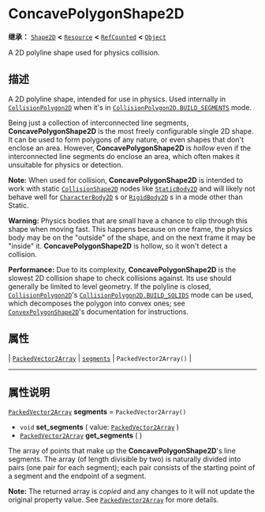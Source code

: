 <!-- ⚠ 请勿编辑本文件 ⚠ -->
<!-- 本文档使用脚本从 WeDot 引擎源码仓库生成。 -->
<!-- 生成脚本：https://github.com/WeDot-Engine/WeDot/tree/4.3/doc/tools/make_md.py； -->
<!-- 原文件：https://github.com/WeDot-Engine/WeDot/tree/4.3/doc/classes/ConcavePolygonShape2D.xml。 -->

<div id="_class_concavepolygonshape2d"></div>

# ConcavePolygonShape2D

**继承：** [`Shape2D`](class_shape2d.md) **<** [`Resource`](class_resource.md) **<** [`RefCounted`](class_refcounted.md) **<** [`Object`](class_object.md)

A 2D polyline shape used for physics collision.

## 描述

A 2D polyline shape, intended for use in physics. Used internally in [`CollisionPolygon2D`](class_collisionpolygon2d.md) when it's in [`CollisionPolygon2D.BUILD_SEGMENTS`](#class_collisionpolygon2d_constant_build_segments) mode.

Being just a collection of interconnected line segments, **ConcavePolygonShape2D** is the most freely configurable single 2D shape. It can be used to form polygons of any nature, or even shapes that don't enclose an area. However, **ConcavePolygonShape2D** is *hollow* even if the interconnected line segments do enclose an area, which often makes it unsuitable for physics or detection.

 **Note:** When used for collision, **ConcavePolygonShape2D** is intended to work with static [`CollisionShape2D`](class_collisionshape2d.md) nodes like [`StaticBody2D`](class_staticbody2d.md) and will likely not behave well for [`CharacterBody2D`](class_characterbody2d.md) s or [`RigidBody2D`](class_rigidbody2d.md) s in a mode other than Static.

 **Warning:** Physics bodies that are small have a chance to clip through this shape when moving fast. This happens because on one frame, the physics body may be on the "outside" of the shape, and on the next frame it may be "inside" it. **ConcavePolygonShape2D** is hollow, so it won't detect a collision.

 **Performance:** Due to its complexity, **ConcavePolygonShape2D** is the slowest 2D collision shape to check collisions against. Its use should generally be limited to level geometry. If the polyline is closed, [`CollisionPolygon2D`](class_collisionpolygon2d.md)'s [`CollisionPolygon2D.BUILD_SOLIDS`](#class_collisionpolygon2d_constant_build_solids) mode can be used, which decomposes the polygon into convex ones; see [`ConvexPolygonShape2D`](class_convexpolygonshape2d.md)'s documentation for instructions.

## 属性

| [`PackedVector2Array`](class_packedvector2array.md) | [`segments`](#class_concavepolygonshape2d_property_segments) | ``PackedVector2Array()`` |

<!-- rst-class:: classref-section-separator -->

---

## 属性说明

<div id="_class_concavepolygonshape2d_property_segments"></div>

[`PackedVector2Array`](class_packedvector2array.md) **segments** = ``PackedVector2Array()`` <div id="class_concavepolygonshape2d_property_segments"></div>

- `void` **set_segments** ( value: [`PackedVector2Array`](class_packedvector2array.md) )
- [`PackedVector2Array`](class_packedvector2array.md) **get_segments** ( )

The array of points that make up the **ConcavePolygonShape2D**'s line segments. The array (of length divisible by two) is naturally divided into pairs (one pair for each segment); each pair consists of the starting point of a segment and the endpoint of a segment.

**Note:** The returned array is *copied* and any changes to it will not update the original property value. See [`PackedVector2Array`](class_packedvector2array.md) for more details.

[^virtual]: 本方法通常需要用户覆盖才能生效。
[^const]: 本方法无副作用，不会修改该实例的任何成员变量。
[^vararg]: 本方法除了能接受在此处描述的参数外，还能够继续接受任意数量的参数。
[^constructor]: 本方法用于构造某个类型。
[^static]: 调用本方法无需实例，可直接使用类名进行调用。
[^operator]: 本方法描述的是使用本类型作为左操作数的有效运算符。
[^bitfield]: 这个值是由下列位标志构成位掩码的整数。
[^void]: 无返回值。
